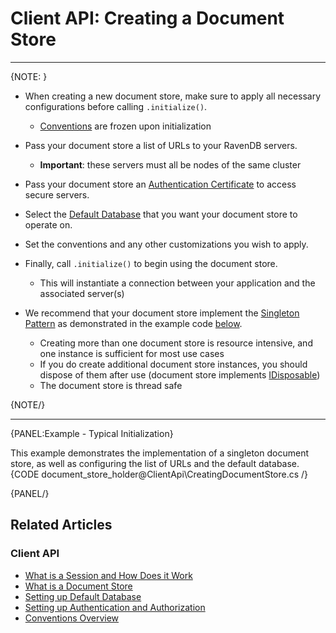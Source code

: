 ﻿# Client API: Creating a Document Store
---
{NOTE: }  

* When creating a new document store, make sure to apply all necessary configurations before calling `.initialize()`. 
  * [Conventions](../client-api/configuration/conventions) are frozen upon initialization  

* Pass your document store a list of URLs to your RavenDB servers.  
  * **Important**: these servers must all be nodes of the same cluster  

* Pass your document store an [Authentication Certificate](../client-api/setting-up-authentication-and-authorization) to access secure servers.  

* Select the [Default Database](../client-api/setting-up-default-database) that you want your document store to operate on.  

* Set the conventions and any other customizations you wish to apply.  

* Finally, call `.initialize()` to begin using the document store.  
  * This will instantiate a connection between your application and the associated server(s)  

* We recommend that your document store implement the [Singleton Pattern](https://csharpindepth.com/articles/Singleton) as demonstrated in the example code 
[below](../client-api/creating-document-store#example---typical-initialization).  
  * Creating more than one document store is resource intensive, and one instance is sufficient for most use cases  
  * If you do create additional document store instances, you should dispose of them after use (document store implements [IDisposable](https://docs.microsoft.com/en-us/dotnet/api/system.idisposable?view=netframework-4.7.2))  
  * The document store is thread safe  

{NOTE/}

---
{PANEL:Example - Typical Initialization}

This example demonstrates the implementation of a singleton document store, as well as configuring the list of URLs and the default database.
{CODE document_store_holder@ClientApi\CreatingDocumentStore.cs /}  

{PANEL/}

## Related Articles

### Client API

- [What is a Session and How Does it Work](../client-api/session/what-is-a-session-and-how-does-it-work)
- [What is a Document Store](../client-api/what-is-a-document-store)
- [Setting up Default Database](../client-api/setting-up-default-database)
- [Setting up Authentication and Authorization](../client-api/setting-up-authentication-and-authorization)
- [Conventions Overview](../client-api/configuration/conventions)

